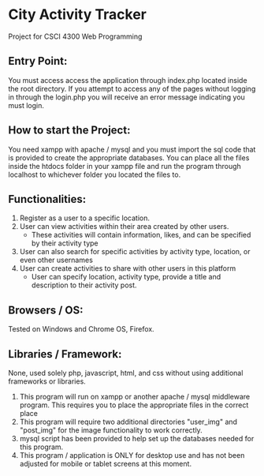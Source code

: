 # City Activity Tracker

Project for CSCI 4300 Web Programming

## Entry Point:
You must access access the application through index.php located inside the root directory. If you attempt to access any of the pages without logging in through the login.php you will receive an error message indicating you must login.

## How to start the Project:
You need xampp with apache / mysql and you must import the sql code that is provided to create the appropriate databases. You can place all the files inside the htdocs folder in your xampp file and run the program through localhost to whichever folder you located the files to.

## Functionalities:
1. Register as a user to a specific location.
2. User can view activities within their area created by other users.
    - These activities will contain information, likes, and can be specified by their activity type
4. User can also search for specific activities by activity type, location, or even other usernames
5. User can create activities to share with other users in this platform
   - User can specify location, activity type, provide a title and description to their activity post.

## Browsers / OS:
Tested on Windows and Chrome OS, Firefox.   

## Libraries / Framework:
None, used solely php, javascript, html, and css without using additional frameworks or libraries.

1) This program will run on xampp or another apache / mysql middleware program. This requires you to place the appropriate files in the correct place
2) This program will require two additional directories "user_img" and "post_img" for the image functionality to work correctly. 
3) mysql script has been provided to help set up the databases needed for this program.
4) This program / application is ONLY for desktop use and has not been adjusted for mobile or tablet screens at this moment.
